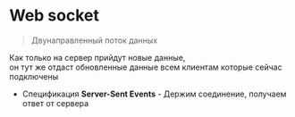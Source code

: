 # Web socket

> Двунаправленный поток данных


Как только на сервер прийдут новые данные,   
он тут же отдаст обновленные данные всем клиентам которые сейчас подключены 

* Спецификация **Server-Sent Events** - Держим соединение, получаем ответ от сервера 